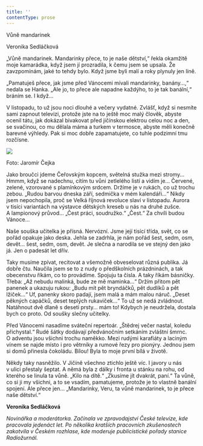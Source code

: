 ```yaml
---
title: ''
contentType: prose
---
```


<section>

Vůně mandarinek

Veronika Sedláčková

„Vůně mandarinek. Mandarinky přece, to je naše dětství,“ řekla okamžitě moje kamarádka, když jsem jí prozradila, k čemu jsem se upsala. Že zavzpomínám, jaké to tehdy bylo. Když jsme byli malí a roky plynuly jen líně.

„Pamatuješ přece, jak jsme před Vánocemi mívali mandarinky, banány…,“ nedala se Hanka. „Ale jo, to přece ale napadne každýho, to je tak banální,“ bráním se. I když…

V listopadu, to už jsou noci dlouhé a večery vydatné. Zvlášť, když si nesmíte sami zapnout televizi, protože jste na to ještě moc malý člověk, abyste ocenil tátu, jak dokázal bivakovat před jičínskou elektrou celou noc a den, se svačinou, co mu dělala máma a turkem v termosce, abyste měli konečně barevné výhledy. Pak si moc dobře zapamatujete, co tuhle podzimní tmu rozčísne.

</section>

<section>

![](../Images/043.jpg)

Foto: Jaromír Čejka

Jako broučci jdeme Čeřovským kopcem, světelná stužka mezi stromy… Hmmm, když se nadechnu, cítím tu vůni zetlelého listí a vidím je… Červené, zelené, vzorované s plamínkovým srdcem. Držíme je v rukách, co už trochu zebou. „Rudou barvou dneska září, sedmička v mém kalendáři…“ Nikdy jsem nepochopila, proč se Velká říjnová revoluce slaví v listopadu. Aurora v tisíci variantách na výstavce dětských kreseb u nás na druhé zušce. A lampionový průvod… „Čest práci, soudružko.“ „Čest.“ Za chvíli budou Vánoce…

Naše souška učitelka je přísná. Nervózní. Jsme její tisící třída, svět, co se pořád opakuje jako deska. Jehla se zadrhla, je nám pořád šest, sedm, osm, devět… šest, sedm, osm, devět. Je slečna a narodila se ve stejný den jako já. Jen o padesát let dřív.

Taky musíme zpívat, recitovat a všemožně obveselovat různá publika. Já dobře čtu. Naučila jsem se to z nudy o předškolních prázdninách, a tak obecenstvu říkám, co to provádíme. Spojuju ta čísla. A taky říkám básničky. Třeba: „Až nebudu malinká, bude ze mě maminka…“ Držím přitom pět panenek a ukazuju rukou: „Budu mít pět bryndáčků, pět dudlíků a pět lžiček…“ Uf, panenky skoro padají, jsem malá a mám malou náruč. „Deset pěkných capáčků, deset teplých rukaviček…“ To už se nedá zvládnout. Natáhnout dvě dlaně s deseti prsty… mám to! Kdybych je neudržela, dostala bych co proto. Od soušky slečny učitelky.

Před Vánocemi nasadíme sváteční repertoár. „Štědrej večer nastal, koledu přichystal.“ Rudé šátky dodávají předvánočním setkáním zvláštní šmrnc. O adventu jsou všichni trochu naměkko. Mezi rudými karafiáty a laciným vínem se najde místo i pro větrníky a rumové řezy pro pionýry. Jednou jsem si domů přinesla čokoládu. Bílou! Byla to moje první bílá v životě.

Někdy taky nasněžilo. V Jičíně všechno ztichlo ještě víc. I javory u nás v ulici přestaly šeptat. A němá byla z dálky i fronta u stánku na rohu, od kterého se linula ta vůně. „Kilo na dítě.“ „Zkusíme jít dvakrát, paní.“ Ta vůně, co si ji my všichni, a to se vsadím, pamatujeme, protože je to vlastně banální spojení. Ale přece jen… „Mandarinky, Veru, ta vůně mandarinek, to je přece naše dětství.“

</section>

<section>

**Veronika Sedláčková**

_Novinářka a moderátorka. Začínala ve zpravodajství České televize, kde pracovala jedenáct let. Po několika kratších pracovních zkušenostech zakotvila v Českém rozhlase, kde moderuje publicistické pořady stanice Radiožurnál._

</section>
